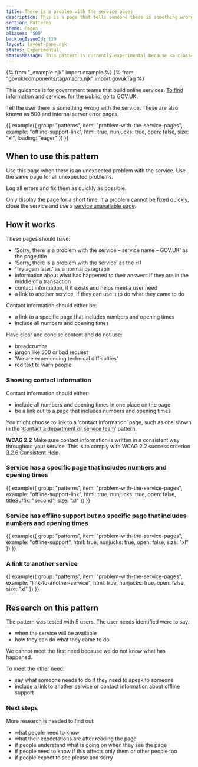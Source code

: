 ```yaml
---
title: There is a problem with the service pages
description: This is a page that tells someone there is something wrong with the service. They are also known as 500 pages
section: Patterns
theme: Pages
aliases: "500"
backlogIssueId: 129
layout: layout-pane.njk
status: Experimental
statusMessage: This pattern is currently experimental because <a class="govuk-link" href="#research-on-this-pattern">more research</a> is needed to validate it.
---
```


{% from "_example.njk" import example %}
{% from "govuk/components/tag/macro.njk" import govukTag %}


This guidance is for government teams that build online services. [To find information and services for the public, go to GOV.UK](https://www.gov.uk/).

Tell the user there is something wrong with the service. These are also known as 500 and internal server error pages.

{{ example({ group: "patterns", item: "problem-with-the-service-pages", example: "offline-support-link", html: true, nunjucks: true, open: false, size: "xl", loading: "eager" }) }}

## When to use this pattern

Use this page when there is an unexpected problem with the service. Use the same page for all unexpected problems.

Log all errors and fix them as quickly as possible.

Only display the page for a short time. If a problem cannot be fixed quickly, close the service and use a [service unavailable page](/patterns/service-unavailable-pages/).

## How it works

These pages should have:

- ‘Sorry, there is a problem with the service – service name – GOV.UK’ as the page title
- ‘Sorry, there is a problem with the service’ as the H1
- ‘Try again later.’ as a normal paragraph
- information about what has happened to their answers if they are in the middle of a transaction
- contact information, if it exists and helps meet a user need
- a link to another service, if they can use it to do what they came to do

Contact information should either be:

- a link to a specific page that includes numbers and opening times
- include all numbers and opening times

Have clear and concise content and do not use:

- breadcrumbs
- jargon like 500 or bad request
- ‘We are experiencing technical difficulties’
- red text to warn people

### Showing contact information

Contact information should either:

- include all numbers and opening times in one place on the page
- be a link out to a page that includes numbers and opening times

You might choose to link to a ‘contact information’ page, such as one shown in the ‘[Contact a department or service team](https://design-system.service.gov.uk/patterns/contact-a-department-or-service-team/)’ pattern.

<strong class="govuk-tag govuk-tag--grey">WCAG 2.2</strong> Make sure contact information is written in a consistent way throughout your service. This is to comply with WCAG 2.2 success criterion [3.2.6 Consistent Help](https://www.w3.org/WAI/WCAG22/Understanding/consistent-help.html).

### Service has a specific page that includes numbers and opening times

{{ example({ group: "patterns", item: "problem-with-the-service-pages", example: "offline-support-link", html: true, nunjucks: true, open: false, titleSuffix: "second", size: "xl" }) }}

### Service has offline support but no specific page that includes numbers and opening times

{{ example({ group: "patterns", item: "problem-with-the-service-pages", example: "offline-support", html: true, nunjucks: true, open: false, size: "xl" }) }}

### A link to another service

{{ example({ group: "patterns", item: "problem-with-the-service-pages", example: "link-to-another-service", html: true, nunjucks: true, open: false, size: "xl" }) }}

## Research on this pattern

The pattern was tested with 5 users. The user needs identified were to say:

- when the service will be available
- how they can do what they came to do

We cannot meet the first need because we do not know what has happened.

To meet the other need:

- say what someone needs to do if they need to speak to someone
- include a link to another service or contact information about offline support

### Next steps

More research is needed to find out:

- what people need to know
- what their expectations are after reading the page
- if people understand what is going on when they see the page
- if people need to know if this affects only them or other people too
- if people expect to see please and sorry
